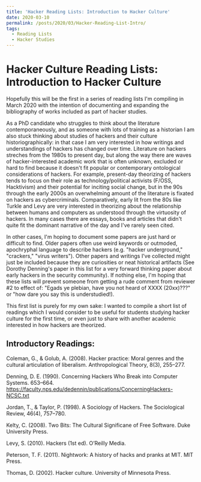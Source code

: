 ```yaml
---
title: 'Hacker Reading Lists: Introduction to Hacker Culture'
date: 2020-03-10
permalink: /posts/2020/03/Hacker-Reading-List-Intro/
tags:
  - Reading Lists
  - Hacker Studies
---
```


Hacker Culture Reading Lists: Introduction to Hacker Culture
======
Hopefully this will be the first in a series of reading lists I'm compiling in March 2020 with the intention of documenting and expanding the bibliography of works included as part of hacker studies. 

As a PhD candidate who struggles to think about the literature contemporaneously, and as someone with lots of training as a historian I am also stuck thinking about studies of hackers and their culture historiographically: in that case I am very interested in how writings and understandings of hackers has changed over time. Literature on hackers streches from the 1980s to present day, but along the way there are waves of hacker-interested academic work that is often unknown, excluded or hard to find because it doesn't fit popular or contemporary ontological considerations of hackers. For example, present-day theorizing of hackers tends to focus on their role as technology/political activists (F/OSS, Hacktivism) and their potential for inciting social change, but in the 90s through the early 2000s an overwhelming amount of the literature is fixated on hackers as cybercriminals. Comparatively, early lit from the 80s like Turkle and Levy are very interested in theorizing about the relationship between humans and computers as understood through the virtuosity of hackers. In many cases there are essays, books and articles that didn't quite fit the dominant narrative of the day and I've rarely seen cited.

In other cases, I'm hoping to document some papers are just hard or difficult to find. Older papers often use weird keywords or outmoded, apochryphal language to describe hackers (e.g. "hacker underground," "crackers," "virus writers"). Other papers and writings I've collected might just be included because they are curiosities or neat historical artifacts (See Dorothy Denning's paper in this list for a very forward thinking paper about early hackers in the security community). If nothing else, I'm hoping that these lists will prevent someone from getting a rude comment from reviewer #2 to effect of: "Egads ye plebian, have you not heard of XXXX (20xx)???" or "how dare you say this is understudied!).

This first list is purely for my own sake: I wanted to compile a short list of readings which I would consider to be useful for students studying hacker culture for the first time, or even just to share with another academic interested in how hackers are theorized.

Introductory Readings:
----- 

Coleman, G., & Golub, A. (2008). Hacker practice: Moral genres and the cultural articulation of liberalism. Anthropological Theory, 8(3), 255–277.

Denning, D. E. (1990). Concerning Hackers Who Break into Computer Systems. 653–664. https://faculty.nps.edu/dedennin/publications/ConcerningHackers-NCSC.txt

Jordan, T., & Taylor, P. (1998). A Sociology of Hackers. The Sociological Review, 46(4), 757–780. 

Kelty, C. (2008). Two Bits: The Cultural Significane of Free Software. Duke University Press.

Levy, S. (2010). Hackers (1st ed). O’Reilly Media.

Peterson, T. F. (2011). Nightwork: A history of hacks and pranks at MIT. MIT Press.

Thomas, D. (2002). Hacker culture. University of Minnesota Press.
